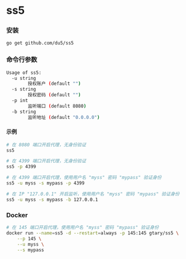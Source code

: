 # ss5

### 安装

```bash
go get github.com/du5/ss5
```

### 命令行参数 


```bash
Usage of ss5:
  -u string
        授权账户 (default "")
  -s string
        授权密码 (default "")
  -p int
        监听端口 (default 8080)
  -b string
        监听地址 (default "0.0.0.0")
```

#### 示例

```bash
# 在 8080 端口开启代理，无身份验证
ss5
```

```bash
# 在 4399 端口开启代理，无身份验证
ss5 -p 4399
```

```bash
# 在 4399 端口开启代理，使用用户名 "myss" 密码 "mypass" 验证身份
ss5 -u myss -s mypass -p 4399
```


```bash
# 在 IP "127.0.0.1" 开启监听，使用用户名 "myss" 密码 "mypass" 验证身份
ss5 -u myss -s mypass -b 127.0.0.1
```

### Docker 

```bash
# 在 145 端口开启代理，使用用户名 "myss" 密码 "mypass" 验证身份
docker run --name=ss5 -d --restart=always -p 145:145 gtary/ss5 \
    --p 145 \
    --u myss \
    --s mypass
```